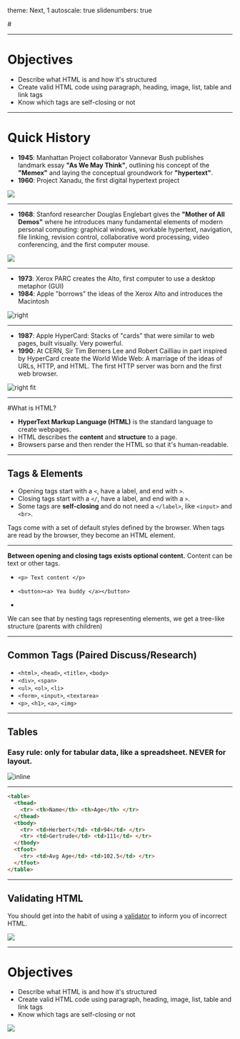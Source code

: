theme: Next, 1
autoscale: true
slidenumbers: true
<!-- @author: Pete Silva -->

#<HTML>

---

# Objectives

- Describe what HTML is and how it's structured
- Create valid HTML code using paragraph, heading, image, list, table and link tags
- Know which tags are self-closing or not

---

# Quick History

- __1945__: Manhattan Project collaborator Vannevar Bush publishes landmark essay __"As We May Think"__, outlining his concept of the __"Memex"__ and laying the conceptual groundwork for __"hypertext"__.
- __1960__: Project Xanadu, the first digital hypertext project

![](img/vbush.jpg)

---

- __1968__: Stanford researcher Douglas Englebart gives the __"Mother of All Demos"__ where he introduces many fundamental elements of modern personal computing: graphical windows, workable hypertext, navigation, file linking, revision control, collaborative word processing, video conferencing, and the first computer mouse.

![](img/englebart.jpg)

---

- __1973__: Xerox PARC creates the Alto, first computer to use a desktop metaphor (GUI)
- __1984__: Apple "borrows" the ideas of the Xerox Alto and introduces the Macintosh

![right](img/alto.jpg)

---

- __1987__: Apple HyperCard: Stacks of "cards" that were similar to web pages, built visually. Very powerful.
- __1990__: At CERN, Sir Tim Berners Lee and Robert Cailliau in part inspired by HyperCard create the World Wide Web: A marriage of the ideas of URLs, HTTP, and HTML. The first HTTP server was born and the first web browser.

![right fit](img/lee.jpg)

---

#What is HTML?

- __HyperText Markup Language (HTML)__ is the standard language to create webpages.
- HTML describes the __content__ and __structure__ to a page.
- Browsers parse and then render the HTML so that it's human-readable.

---

## Tags & Elements

* Opening tags start with a `<`, have a label, and end with `>`.
* Closing tags start with a `</`, have a label, and end with a `>`.
* Some tags are __self-closing__ and do not need a `</label>`, like `<input>` and `<br>`.

Tags come with a set of default styles defined by the browser. When tags are read by the browser, they become an HTML element.

---

__Between opening and closing tags exists optional content.__
Content can be text or other tags.

- `<p> Text content </p>`
- `<button><a> Yea buddy </a></button>`

-

We can see that by nesting tags representing elements, we get a tree-like structure (parents with children)

---

## Common Tags (Paired Discuss/Research)

* `<html>`, `<head>`, `<title>`, `<body>`
* `<div>`, `<span>`
* `<ul>`, `<ol>`, `<li>`
* `<form>`, `<input>`, `<textarea>`
* `<p>`, `<h1>`, `<a>`, `<img>`

---

## Tables

### Easy rule: only for tabular data, like a spreadsheet. NEVER for layout.

![inline](img/table.png)

---

```html
<table>
  <thead>
    <tr> <th>Name</th> <th>Age</th> </tr>
  </thead>
  <tbody>
    <tr> <td>Herbert</td> <td>94</td> </tr>
    <tr> <td>Gertrude</td> <td>111</td> </tr>
  </tbody>
  <tfoot>
    <tr> <td>Avg Age</td> <td>102.5</td> </tr>
  </tfoot>
</table>
```

---

## Validating HTML

You should get into the habit of using a  [validator](https://html5.validator.nu/) to inform you of incorrect HTML.

![](img/valid.jpg)

---

# Objectives

- Describe what HTML is and how it's structured
- Create valid HTML code using paragraph, heading, image, list, table and link tags
- Know which tags are self-closing or not

![](https://i.pinimg.com/originals/65/d0/fb/65d0fb84784a578495651f82c3a50ecd.jpg)
